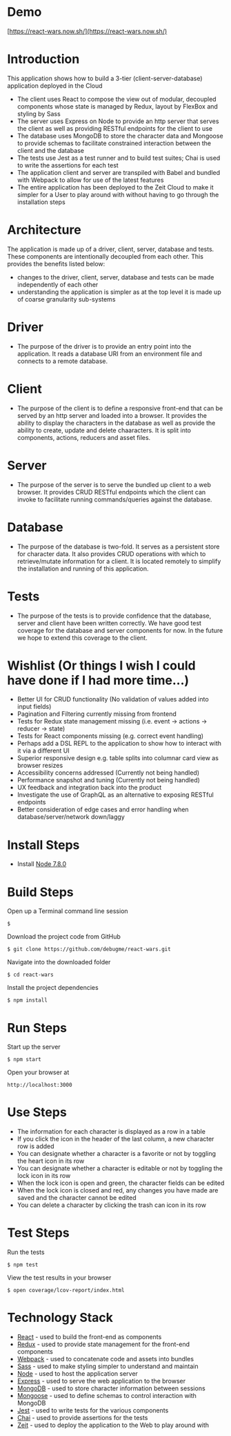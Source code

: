# Demo

[https://react-wars.now.sh/](https://react-wars.now.sh/)

# Introduction
This application shows how to build a 3-tier (client-server-database) application deployed in the Cloud
* The client uses React to compose the view out of modular, decoupled components whose state is managed by Redux, layout by FlexBox and styling by Sass
* The server uses Express on Node to provide an http server that serves the client as well as providing RESTful endpoints for the client to use
* The database uses MongoDB to store the character data and Mongoose to provide schemas to facilitate constrained interaction between the client and the database
* The tests use Jest as a test runner and to build test suites; Chai is used to write the assertions for each test
* The application client and server are transpiled with Babel and bundled with Webpack to allow for use of the latest features
* The entire application has been deployed to the Zeit Cloud to make it simpler for a User to play around with without having to go through the installation steps

# Architecture
The application is made up of a driver, client, server, database and tests. These components are intentionally decoupled from each other. This provides the benefits listed below:
* changes to the driver, client, server, database and tests can be made independently of each other
* understanding the application is simpler as at the top level it is made up of coarse granularity sub-systems

# Driver
* The purpose of the driver is to provide an entry point into the application. It reads a database URI from an environment file and connects to a remote database.

# Client
* The purpose of the client is to define a responsive front-end that can be served by an http server and loaded into a browser. It provides the ability to display the characters in the database as well as provide the ability to create, update and delete chaaracters. It is split into components, actions, reducers and asset files.

# Server
* The purpose of the server is to serve the bundled up client to a web browser. It provides CRUD RESTful endpoints which the client can invoke to facilitate running commands/queries against the database.

# Database
* The purpose of the database is two-fold. It serves as a persistent store for character data. It also provides CRUD operations with which to retrieve/mutate information for a client. It is located remotely to simplify the installation and running of this application.

# Tests
* The purpose of the tests is to provide confidence that the database, server and client have been written correctly. We have good test coverage for the database and server components for now. In the future we hope to extend this coverage to the client.

# Wishlist (Or things I wish I could have done if I had more time...)
* Better UI for CRUD functionality (No validation of values added into input fields)
* Pagination and Filtering currently missing from frontend
* Tests for Redux state management missing (i.e. event -> actions -> reducer -> state)
* Tests for React components missing (e.g. correct event handling)
* Perhaps add a DSL REPL to the application to show how to interact with it via a different UI
* Superior responsive design e.g. table splits into columnar card view as browser resizes
* Accessibility concerns addressed (Currently not being handled)
* Performance snapshot and tuning (Currently not being handled)
* UX feedback and integration back into the product
* Investigate the use of GraphQL as an alternative to exposing RESTful endpoints
* Better consideration of edge cases and error handling when database/server/network down/laggy

# Install Steps
* Install [Node 7.8.0](https://nodejs.org/en/)

# Build Steps

Open up a Terminal command line session
```
$
```

Download the project code from GitHub
```
$ git clone https://github.com/debugme/react-wars.git
```

Navigate into the downloaded folder
```
$ cd react-wars
```

Install the project dependencies
```
$ npm install
```

# Run Steps

Start up the server
```
$ npm start
```
Open your browser at
```
http://localhost:3000
```

# Use Steps

* The information for each character is displayed as a row in a table
* If you click the icon in the header of the last column, a new character row is added
* You can designate whether a character is a favorite or not by toggling the heart icon in its row
* You can designate whether a character is editable or not by toggling the lock icon in its row
 * When the lock icon is open and green, the character fields can be edited
 * When the lock icon is closed and red, any changes you have made are saved and the character cannot be edited
* You can delete a character by clicking the trash can icon in its row

# Test Steps

Run the tests
```
$ npm test
```
View the test results in your browser
```
$ open coverage/lcov-report/index.html
```

# Technology Stack

* [React](https://facebook.github.io/react/) - used to build the front-end as components
* [Redux](http://redux.js.org) - used to provide state management for the front-end components
* [Webpack](https://webpack.js.org) - used to concatenate code and assets into bundles
* [Sass](http://sass-lang.com) - used to make styling simpler to understand and maintain
* [Node](https://nodejs.org/en/) - used to host the application server
* [Express](http://expressjs.com) - used to serve the web application to the browser
* [MongoDB](https://www.mongodb.com) - used to store character information between sessions
* [Mongoose](http://mongoosejs.com/) - used to define schemas to control interaction with MongoDB
* [Jest](https://facebook.github.io/jest/) - used to write tests for the various components
* [Chai](http://chaijs.com/) - used to provide assertions for the tests
* [Zeit](https://zeit.co/) - used to deploy the application to the Web to play around with

